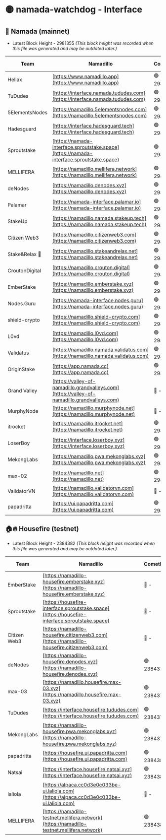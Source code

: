 # 🟡 namada-watchdog - Interface

## 🚀 Namada (mainnet)
- Latest Block Height - 2981355 *(This block height was recorded when this file was generated and may be outdated later.)*

| Team | Namadillo | CometBFT | Indexer | MASP Indexer |
|-|-|-|-|-|
| Heliax | [https://www.namadillo.app](https://www.namadillo.app) | 🟢 2981338 | 🟢 2981338 | 🟢 2981338 |
| TuDudes | [https://interface.namada.tududes.com](https://interface.namada.tududes.com) | 🟢 2981338 | 🟢 2981338 | 🟢 2981338 |
| 5ElementsNodes | [https://namadillo.5elementsnodes.com](https://namadillo.5elementsnodes.com) | 🟢 2981339 | 🟢 2981338 | 🟢 2981339 |
| Hadesguard | [https://interface.hadesguard.tech](https://interface.hadesguard.tech) | 🟢 2981339 | 🟢 2981339 | 🟢 2981339 |
| Sproutstake | [https://namada-interface.sproutstake.space](https://namada-interface.sproutstake.space) | 🟢 2981339 | 🔴 2797937 | 🟢 2981339 |
| MELLIFERA | [https://namadillo.mellifera.network](https://namadillo.mellifera.network) | 🟢 2981340 | 🟢 2981340 | 🟢 2981340 |
| deNodes | [https://namadillo.denodes.xyz](https://namadillo.denodes.xyz) | 🟢 2981341 | 🟢 2981341 | 🟢 2981341 |
| Palamar | [https://namada-interface.palamar.io](https://namada-interface.palamar.io) | 🟢 2981341 | 🟢 2981341 | 🟢 2981341 |
| StakeUp | [https://namadillo.namada.stakeup.tech](https://namadillo.namada.stakeup.tech) | 🟢 2981342 | 🟢 2981342 | 🟢 2981341 |
| Citizen Web3 | [https://namadillo.citizenweb3.com](https://namadillo.citizenweb3.com) | 🟢 2981342 | 🟢 2981342 | 🟢 2981342 |
| Stake&Relax 🦥 | [https://namadillo.stakeandrelax.net](https://namadillo.stakeandrelax.net) | 🟢 2981343 | 🟢 2981343 | 🟢 2981343 |
| CroutonDigital | [https://namadillo.crouton.digital](https://namadillo.crouton.digital) | 🟢 2981344 | 🟢 2981343 | 🟢 2981343 |
| EmberStake | [https://namadillo.emberstake.xyz](https://namadillo.emberstake.xyz) | 🟢 2981344 | 🟢 2981344 | 🟢 2981344 |
| Nodes.Guru | [https://namada-interface.nodes.guru](https://namada-interface.nodes.guru) | 🟢 2981344 | 🟢 2981344 | 🟢 2981344 |
| shield-crypto | [https://namadillo.shield-crypto.com](https://namadillo.shield-crypto.com) | 🟢 2981345 | 🟢 2981344 | 🟢 2981344 |
| L0vd | [https://namadillo.l0vd.com](https://namadillo.l0vd.com) | 🟢 2981345 | 🟢 2981345 | 🟢 2981346 |
| Validatus | [https://namadillo.namada.validatus.com](https://namadillo.namada.validatus.com) | 🟢 2981346 | 🟢 2981346 | 🟢 2981346 |
| OriginStake | [https://app.namada.cc](https://app.namada.cc) | 🟢 2981347 | 🟢 2981347 | 🟢 2981346 |
| Grand Valley | [https://valley-of-namadillo.grandvalleys.com](https://valley-of-namadillo.grandvalleys.com) | 🔴 - | 🟢 2981348 | 🟢 2981348 |
| MurphyNode | [https://namadillo.murphynode.net](https://namadillo.murphynode.net) | 🔴 - | 🔴 - | 🔴 - |
| itrocket | [https://namadillo.itrocket.net](https://namadillo.itrocket.net) | 🟢 2981350 | 🟢 2981350 | 🟢 2981350 |
| LoserBoy | [https://interface.loserboy.xyz](https://interface.loserboy.xyz) | 🟢 2981350 | 🟢 2981350 | 🟢 2981350 |
| MekongLabs | [https://namadillo.pwa.mekonglabs.xyz](https://namadillo.pwa.mekonglabs.xyz) | 🟢 2981351 | 🟢 2981351 | 🟢 2981351 |
| max-02 | [https://namadillo.net](https://namadillo.net) | 🟢 2981352 | 🟢 2981352 | 🟢 2981352 |
| ValidatorVN | [https://namadillo.validatorvn.com](https://namadillo.validatorvn.com) | 🔴 - | 🔴 - | 🔴 - |
| papadritta | [https://ui.papadritta.com](https://ui.papadritta.com) | 🟢 2981355 | 🟢 2981354 | 🟢 2981354 |

## 🏠🔥 Housefire (testnet)
- Latest Block Height - 2384382 *(This block height was recorded when this file was generated and may be outdated later.)*

| Team | Namadillo | CometBFT | Indexer | MASP Indexer |
|-|-|-|-|-|
| EmberStake | [https://namadillo-housefire.emberstake.xyz](https://namadillo-housefire.emberstake.xyz) | 🔴 - | 🔴 - | 🔴 - |
| Sproutstake | [https://housefire-interface.sproutstake.space](https://housefire-interface.sproutstake.space) | 🔴 - | 🔴 - | 🔴 - |
| Citizen Web3 | [https://namadillo-housefire.citizenweb3.com](https://namadillo-housefire.citizenweb3.com) | 🔴 - | 🔴 - | 🔴 - |
| deNodes | [https://namadillo-housefire.denodes.xyz](https://namadillo-housefire.denodes.xyz) | 🟢 2384378 | 🟢 2384378 | 🟢 2384378 |
| max-03 | [https://namadillo.housefire.max-03.xyz](https://namadillo.housefire.max-03.xyz) | 🟢 2384378 | 🔴 2167206 | 🟢 2384378 |
| TuDudes | [https://interface.housefire.tududes.com](https://interface.housefire.tududes.com) | 🟢 2384378 | 🟢 2384378 | 🟢 2384378 |
| MekongLabs | [https://namadillo-housefire.pwa.mekonglabs.xyz](https://namadillo-housefire.pwa.mekonglabs.xyz) | 🟢 2384379 | 🟢 2384379 | 🟢 2384379 |
| papadritta | [https://housefire.ui.papadritta.com](https://housefire.ui.papadritta.com) | 🟢 2384380 | 🟢 2384380 | 🟢 2384380 |
| Natsai | [https://interface.housefire.natsai.xyz](https://interface.housefire.natsai.xyz) | 🟢 2384380 | 🟢 2384380 | 🟢 2384380 |
| laliola | [https://alpaca.cc0d3e0c033be-ui.laliola.com](https://alpaca.cc0d3e0c033be-ui.laliola.com) | 🔴 - | 🔴 - | 🔴 - |
| MELLIFERA | [https://namadillo-testnet.mellifera.network](https://namadillo-testnet.mellifera.network) | 🟢 2384382 | 🟢 2384382 | 🟢 2384382 |

